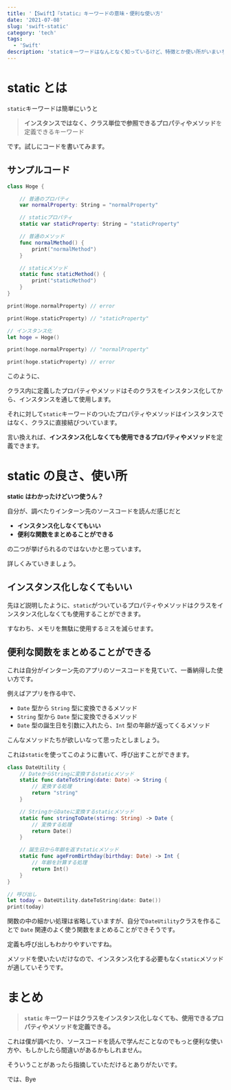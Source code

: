 ```yaml
---
title: '【Swift】『static』キーワードの意味・便利な使い方'
date: '2021-07-08'
slug: 'swift-static'
category: 'tech'
tags:
  - 'Swift'
description: 'staticキーワードはなんとなく知っているけど、特徴とか使い所がいまいちわからない人は少なくないのではないでしょうか。この記事では、自分が実際にインターン先のソースコードで「なるほど」と思った使われ方を紹介します。'
---
```


# static とは

`static`キーワードは簡単にいうと

> **インスタンスではなく、クラス単位で参照できるプロパティやメソッド**を定義できるキーワード

です。試しにコードを書いてみます。

## サンプルコード

```swift:sample.swift
class Hoge {

    // 普通のプロパティ
    var normalProperty: String = "normalProperty"

    // staticプロパティ
    static var staticProperty: String = "staticProperty"

    // 普通のメソッド
    func normalMethod() {
        print("normalMethod")
    }

    // staticメソッド
    static func staticMethod() {
        print("staticMethod")
    }
}

print(Hoge.normalProperty) // error

print(Hoge.staticProperty) // "staticProperty"

// インスタンス化
let hoge = Hoge()

print(hoge.normalProperty) // "normalProperty"

print(hoge.staticProperty) // error
```

このように、

クラス内に定義したプロパティやメソッドはそのクラスをインスタンス化してから、インスタンスを通して使用します。

それに対して`static`キーワードのついたプロパティやメソッドはインスタンスではなく、クラスに直接結びついています。

言い換えれば、**インスタンス化しなくても使用できるプロパティやメソッド**を定義できます。

# static の良さ、使い所

**static はわかったけどいつ使うん？**

自分が、調べたりインターン先のソースコードを読んだ感じだと

- **インスタンス化しなくてもいい**
- **便利な関数をまとめることができる**

の二つが挙げられるのではないかと思っています。

詳しくみていきましょう。

## インスタンス化しなくてもいい

先ほど説明したように、`static`がついているプロパティやメソッドはクラスをインスタンス化しなくても使用することができます。

すなわち、メモリを無駄に使用するミスを減らせます。

## 便利な関数をまとめることができる

これは自分がインターン先のアプリのソースコードを見ていて、一番納得した使い方です。

例えばアプリを作る中で、

- `Date` 型から `String` 型に変換できるメソッド
- `String` 型から `Date` 型に変換できるメソッド
- `Date` 型の誕生日を引数に入れたら、`Int` 型の年齢が返ってくるメソッド

こんなメソッドたちが欲しいなって思ったとしましょう。

これは`static`を使ってこのように書いて、呼び出すことができます。

```swift:methods.swift
class DateUtility {
    // DateからStringに変換するstaticメソッド
    static func dateToString(date: Date) -> String {
        // 変換する処理
        return "string"
    }

    // StringからDateに変換するstaticメソッド
    static func stringToDate(stirng: String) -> Date {
        // 変換する処理
        return Date()
    }

    // 誕生日から年齢を返すstaticメソッド
    static func ageFromBirthday(birthday: Date) -> Int {
        // 年齢を計算する処理
        return Int()
    }
}

// 呼び出し
let today = DateUtility.dateToString(date: Date())
print(today)
```

関数の中の細かい処理は省略していますが、自分で`DateUtility`クラスを作ることで `Date` 関連のよく使う関数をまとめることができそうです。

定義も呼び出しもわかりやすいですね。

メソッドを使いたいだけなので、インスタンス化する必要もなく`static`メソッドが適していそうです。

# まとめ

> **`static` キーワードはクラスをインスタンス化しなくても、使用できるプロパティやメソッドを定義できる。**

これは僕が調べたり、ソースコードを読んで学んだことなのでもっと便利な使い方や、もしかしたら間違いがあるかもしれません。

そういうことがあったら指摘していただけるとありがたいです。

では、Bye
